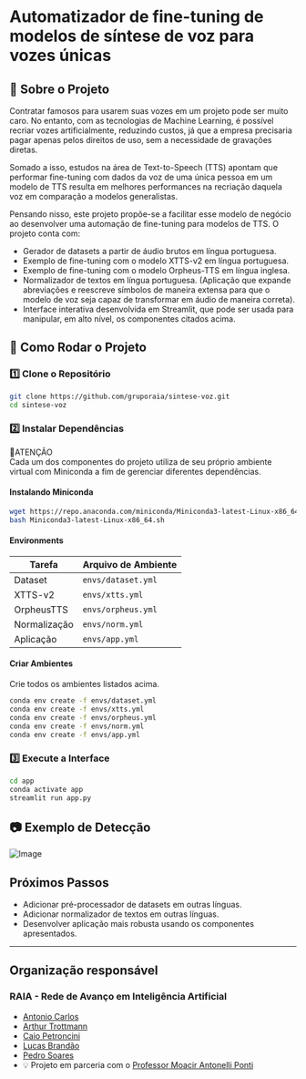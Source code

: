 # Automatizador de fine-tuning de modelos de síntese de voz para vozes únicas

## 📌 Sobre o Projeto
Contratar famosos para usarem suas vozes em um projeto pode ser muito caro. No entanto, com as tecnologias de Machine Learning, é possível recriar vozes artificialmente, reduzindo custos, já que a empresa precisaria pagar apenas pelos direitos de uso, sem a necessidade de gravações diretas.

Somado a isso, estudos na área de Text-to-Speech (TTS) apontam que performar fine-tuning com dados da voz de uma única pessoa em um modelo de TTS resulta em melhores performances na recriação daquela voz em comparação a modelos generalistas.

Pensando nisso, este projeto propõe-se a facilitar esse modelo de negócio ao desenvolver uma automação de fine-tuning para modelos de TTS. O projeto conta com:
- Gerador de datasets a partir de áudio brutos em língua portuguesa.
- Exemplo de fine-tuning com o modelo XTTS-v2 em língua portuguesa.
- Exemplo de fine-tuning com o modelo Orpheus-TTS em língua inglesa.
- Normalizador de textos em língua portuguesa. (Aplicação que expande abreviações e reescreve símbolos de maneira extensa para que o modelo de voz seja capaz de transformar em áudio de maneira correta).
- Interface interativa desenvolvida em Streamlit, que pode ser usada para manipular, em alto nível, os componentes citados acima.

## 🚀 Como Rodar o Projeto

### 1️⃣ Clone o Repositório
```bash
git clone https://github.com/gruporaia/sintese-voz.git
cd sintese-voz
```

### 2️⃣ Instalar Dependências
🚨ATENÇÃO\
 Cada um dos componentes do projeto utiliza de seu próprio ambiente virtual com Miniconda a fim de gerenciar diferentes dependências.

#### Instalando Miniconda
```bash
wget https://repo.anaconda.com/miniconda/Miniconda3-latest-Linux-x86_64.sh
bash Miniconda3-latest-Linux-x86_64.sh
```

#### Environments

| Tarefa         | Arquivo de Ambiente               |
|----------------|-----------------------------------|
| Dataset        | `envs/dataset.yml`                |
| XTTS-v2        | `envs/xtts.yml`                   |
| OrpheusTTS     | `envs/orpheus.yml`                |
| Normalização   | `envs/norm.yml`                   |
| Aplicação      | `envs/app.yml`                    |

#### Criar Ambientes
Crie todos os ambientes listados acima.

```bash
conda env create -f envs/dataset.yml
conda env create -f envs/xtts.yml
conda env create -f envs/orpheus.yml
conda env create -f envs/norm.yml
conda env create -f envs/app.yml
```

### 3️⃣ Execute a Interface
```bash
cd app
conda activate app
streamlit run app.py
```

## 📷 Exemplo de Detecção
 ![Image](https://www.linkedin.com/in/lucas-de-souza-brandão-590b1228b/)

## Próximos Passos
- Adicionar pré-processador de datasets em outras línguas.
- Adicionar normalizador de textos em outras línguas.
- Desenvolver aplicação mais robusta usando os componentes apresentados.
 
---
 ## Organização responsável 
 ### RAIA - Rede de Avanço em Inteligência Artificial 
- [Antonio Carlos](https://www.linkedin.com/in/lucas-de-souza-brandão-590b1228b/) 
- [Arthur Trottmann](https://www.linkedin.com/in/lucas-de-souza-brandão-590b1228b/) 
- [Caio Petroncini](https://www.linkedin.com/in/lucas-de-souza-brandão-590b1228b/) 
- [Lucas Brandão](https://www.linkedin.com/in/lucas-de-souza-brandão-590b1228b/) 
- [Pedro Soares](https://www.linkedin.com/in/lucas-de-souza-brandão-590b1228b/) 
- 💡 Projeto em parceria com o [Professor Moacir Antonelli Ponti](https://www.linkedin.com/in/lucas-de-souza-brandão-590b1228b/)

